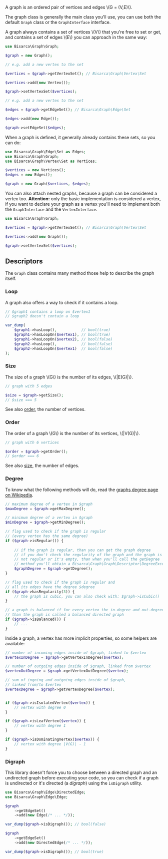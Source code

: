 A graph is an ordered pair of vertices and edges \\(G = (V,E)\\).

The graph class is generally the main class you'll use, you can use both the
default `Graph` class or the `GraphInterface` interface.

A graph always contains a set of vertices \\(V\\) that you're free to set or get,
and contains a set of edges \\(E\\) you can approach in the same way:

```php
use Bisarca\Graph\Graph;

$graph = new Graph();

// e.g. add a new vertex to the set

$vertices = $graph->getVertexSet(); // Bisarca\Graph\Vertex\Set

$vertices->add(new Vertex());

$graph->setVertexSet($vertices);

// e.g. add a new vertex to the set

$edges = $graph->getEdgeSet(); // Bisarca\Graph\Edge\Set

$edges->add(new Edge());

$graph->setEdgeSet($edges);
```

When a graph is defined, it generally already contains these sets, so you can do:

```php
use Bisarca\Graph\Edge\Set as Edges;
use Bisarca\Graph\Graph;
use Bisarca\Graph\Vertex\Set as Vertices;

$vertices = new Vertices();
$edges = new Edges();

$graph = new Graph($vertices, $edges);
```

You can also attach nested graphs, because a graph can be considered a vertex too.
**Attention:** only the basic implementation is considered a vertex, if you
want to declare your graph as a vertex you'll need to implement both the `GraphInterface` and the `VertexInterface`.

```php
use Bisarca\Graph\Graph;

$vertices = $graph->getVertexSet(); // Bisarca\Graph\Vertex\Set

$vertices->add(new Graph());

$graph->setVertexSet($vertices);
```


## Descriptors

The `Graph` class contains many method those help to describe the graph itself.


### Loop

A graph also offers a way to check if it contains a loop.

```php
// $graph1 contains a loop on $vertex1
// $graph2 doesn't contain a loop

var_dump(
    $graph1->hasLoop(),           // bool(true)
    $graph1->hasLoopOn($vertex1), // bool(true)
    $graph1->hasLoopOn($vertex2), // bool(false)
    $graph2->hasLoop(),           // bool(false)
    $graph2->hasLoopOn($vertex1)  // bool(false)
);

```


### Size

The size of a graph \\(G\\) is the number of its edges, \\(|E(G)|\\).

```php
// graph with 5 edges

$size = $graph->getSize();
// $size === 5
```

See also [order](#order), the number of vertices.


### Order

The order of a graph \\(G\\) is the number of its vertices, \\(|V(G)|\\).

```php
// graph with 6 vertices

$order = $graph->getOrder();
// $order === 6
```

See also [size](#size), the number of edges.


### Degree

To know what the following methods will do, read the [graphs degree page on Wikipedia](https://en.wikipedia.org/wiki/Degree_(graph_theory)).

```php
// maximum degree of a vertex in $graph
$maxDegree = $graph->getMaxDegree();

// minimum degree of a vertex in $graph
$minDegree = $graph->getMinDegree();

// flag used to check if the graph is regular
// (every vertex has the same degree)
if ($graph->isRegular()) {
    
    // if the graph is regular, than you can get the graph degree
    // if you don't check the regularity of the graph and the graph is
    // not regular or it's empty, than when you'll call the getDegree
    // method you'll obtain a Bisarca\Graph\Graph\Descriptor\DegreeException
    $graphDegree = $graph->getDegree();
}

// flag used to check if the graph is regular and
// all its edges have the degree $degree
if ($graph->hasRegularity(3)) {
    // the graph is cubic, you can also check with: $graph->isCubic()
}

// a graph is balanced if for every vertex the in-degree and out-degree value is the same,
// than the graph is called a balanced directed graph
if ($graph->isBalanced()) {
    // ...
}
```

Inside a graph, a vertex has more implicit properties,
so some helpers are available:

```php
// number of incoming edges inside of $graph, linked to $vertex
$vertexInDegree = $graph->getVertexInDegree($vertex);

// number of outgoing edges inside of $graph, linked from $vertex
$vertexOutDegree = $graph->getVertexOutDegree($vertex);

// sum of ingoing and outgoing edges inside of $graph,
// linked from/to $vertex
$vertexDegree = $graph->getVertexDegree($vertex);


if ($graph->isIsolatedVertex($vertex)) {
    // vertex with degree 0
}

if ($graph->isLeafVertex($vertex)) {
    // vertex with degree 1
}

if ($graph->isDominatingVertex($vertex)) {
    // vertex with degree |V(G)| - 1
}
```

### Digraph

This library doesn't force you to choose between a directed graph and an
undirected graph before executing your code, so you can check if a graph is
undirected or it's directed (a *digraph*) using the `isDigraph` utility.

```php
use Bisarca\Graph\Edge\DirectedEdge;
use Bisarca\Graph\Edge\Edge;

$graph
    ->getEdgeSet()
    ->add(new Edge(/* ... */));

var_dump($graph->isDigraph()); // bool(false)

$graph
    ->getEdgeSet()
    ->add(new DirectedEdge(/* ... */));

var_dump($graph->isDigraph()); // bool(true)
```

